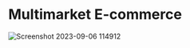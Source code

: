 # Multimarket E-commerce

![Screenshot 2023-09-06 114912](https://github.com/YasserAmro0/Multimarket-Ecommerce/assets/87650778/04fcf1d2-3c40-4005-bbdd-c82cf9293ade)
